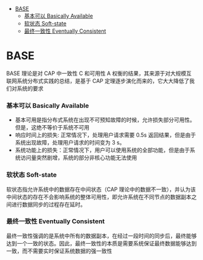 
* [BASE](#base)
  * [基本可以  Basically Available](#基本可以--basically-available)
  * [软状态  Soft-state](#软状态--soft-state)
  * [最终一致性  Eventually Consistent](#最终一致性--eventually-consistent)


# BASE
BASE 理论是对 CAP 中一致性 C 和可用性 A 权衡的结果，其来源于对大规模互联网系统分布式实践的总结，是基于 CAP 定理逐步演化而来的，它大大降低了我们对系统的要求

### 基本可以  Basically Available
- 基本可用是指分布式系统在出现不可预知故障的时候，允许损失部分可用性。但是，这绝不等价于系统不可用
- 响应时间上的损失: 正常情况下，处理用户请求需要 0.5s 返回结果，但是由于系统出现故障，处理用户请求的时间变为 3 s。
- 系统功能上的损失：正常情况下，用户可以使用系统的全部功能，但是由于系统访问量突然剧增，系统的部分非核心功能无法使用
### 软状态  Soft-state
软状态指允许系统中的数据存在中间状态（CAP 理论中的数据不一致），并认为该中间状态的存在不会影响系统的整体可用性，即允许系统在不同节点的数据副本之间进行数据同步的过程存在延时。
### 最终一致性  Eventually Consistent
最终一致性强调的是系统中所有的数据副本，在经过一段时间的同步后，最终能够达到一个一致的状态。因此，最终一致性的本质是需要系统保证最终数据能够达到一致，而不需要实时保证系统数据的强一致性